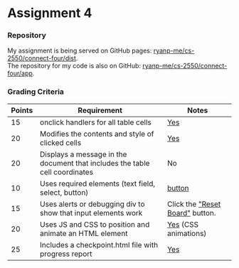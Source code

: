 # Assignment 4

### Repository

My assignment is being served on GitHub pages:
[ryanp-me/cs-2550/connect-four/dist](http://ryanp-me.github.io/cs-2550/connect-four/dist/).  
The repository for my code is also on GitHub:
[ryanp-me/cs-2550/connect-four/app](https://github.com/ryanp-me/cs-2550/tree/master/connect-four/app).

### Grading Criteria

Points | Requirement                                                                 | Notes
-------|-----------------------------------------------------------------------------|-------
15     | onclick handlers for all table cells                                        | [Yes][1]
20     | Modifies the contents and style of clicked cells                            | [Yes][2]
20     | Displays a message in the document that includes the table cell coordinates | No
10     | Uses required elements (text field, select, button)                         | [button][4]
15     | Uses alerts or debugging div to show that input elements work               | Click the ["Reset Board"][5] button.
20     | Uses JS and CSS to position and animate an HTML element                     | [Yes][6] (CSS animations)
25     | Includes a checkpoint.html file with progress report                        | [Yes][7]

[1]: https://github.com/ryanp-me/cs-2550/blob/23343ffb88743b411a9ef5edca1c5368ba68852a/connect-four/app/js/game/view.js#L111-144 "onclick handlers"
[2]: https://github.com/ryanp-me/cs-2550/blob/23343ffb88743b411a9ef5edca1c5368ba68852a/connect-four/app/js/game/view.js#L54-L63 "style modification"
[4]: https://github.com/ryanp-me/cs-2550/blob/23343ffb88743b411a9ef5edca1c5368ba68852a/connect-four/app/game.html#L25 "required elements"
[5]: http://ryanp-me.github.io/cs-2550/connect-four/dist/game.html "reset button"
[6]: https://github.com/ryanp-me/cs-2550/blob/23343ffb88743b411a9ef5edca1c5368ba68852a/connect-four/app/css/game.scss#L131-L165 "animations"
[7]: http://ryanp-me.github.io/cs-2550/connect-four/dist/checkpoint.html "checkpoint"
